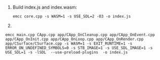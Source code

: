 
1. Build index.js and index.wasm:

    ```emcc core.cpp -s WASM=1 -s USE_SDL=2 -O3 -o index.js```
2. 
```
emcc main.cpp CApp.cpp app/CApp_OnCleanup.cpp app/CApp_OnEvent.cpp app/CApp_OnInit.cpp app/CApp_OnLoop.cpp app/CApp_OnRender.cpp app/CSurface/CSurface.cpp -s WASM=1 -s EXIT_RUNTIME=1 -s ERROR_ON_UNDEFINED_SYMBOLS=0 -s STB_IMAGE=1 -s USE_SDL_IMAGE=1 -s USE_SDL=1 -s -lSDL  --use-preload-plugins  -o index.js 
```